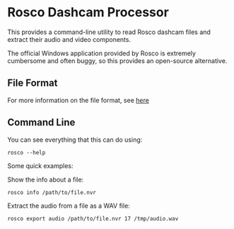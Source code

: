 # Rosco Dashcam Processor
This provides a command-line utility to read Rosco dashcam files and extract their audio and video components.

The official Windows application provided by Rosco is extremely cumbersome and often buggy, so this provides an open-source alternative.

## File Format
For more information on the file format, see [here](README_FORMAT.md)

## Command Line
You can see everything that this can do using:

```
rosco --help
```

Some quick examples:

Show the info about a file:

```
rosco info /path/to/file.nvr
```

Extract the audio from a file as a WAV file:

```
rosco export audio /path/to/file.nvr 17 /tmp/audio.wav
```
